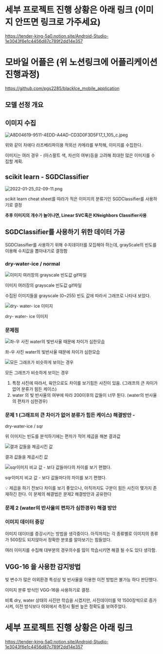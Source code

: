 

# 세부 프로젝트 진행 상황은 아래 링크 (이미지 안뜨면 링크로 가주세요)
https://tender-king-5a0.notion.site/Android-Studio-1e3043f6e1c4456d87c789f2dd14e357
# 모바일 어플은  (위 노션링크에 어플리케이션 진행과정)
https://github.com/pgs2285/blackIce_mobile_application

## 모델 선정 개요

## 이미지 수집

![A8D04619-9511-4EDD-A4AD-CD3D0F3D5F17_1_105_c.jpeg](https://s3-us-west-2.amazonaws.com/secure.notion-static.com/7a494094-562c-41f7-9dd3-5ed2554a4678/A8D04619-9511-4EDD-A4AD-CD3D0F3D5F17_1_105_c.jpeg)

위와 같이 차에다 라즈베리파이용 적외선 카메라를 부착해, 이미지를 수집한다.

이미지는 여러 경우 - (아스팔트 색, 차선의 여부)등을 고려해 최대한 많은 이미지를 수집할 계획.

## scikit learn - SGDClassifier

![2022-01-25_02-09-11.png](https://s3-us-west-2.amazonaws.com/secure.notion-static.com/6cb457dd-1f1f-4855-9ca0-cf1711576cd7/2022-01-25_02-09-11.png)

scikit learn cheat sheet를 따라가 적은 이미지의 분류기인 SGDClassifier를 사용하기로 결정

**추후 이미지의 개수가 늘어나면, Linear SVC혹은 KNeighbors Classifier사용**

## SGDClassifier를 사용하기 위한 데이터 가공

SGDClassifier를 사용하기 위해 수치데이터를 모집해야 하는데, grayScale의 빈도를 이용해 수치값을 뽑아내기로 결정함

### dry-water-ice /  normal

![이미지 여러장의 grayscale 빈도값 gif파일](https://s3-us-west-2.amazonaws.com/secure.notion-static.com/8654211c-d7ae-49ba-a102-705938430071/water_dry_ice_normal.gif)

이미지 여러장의 grayscale 빈도값 gif파일

수집된 이미지들을 grayscale (0~255) 빈도 값에 따라서 그래프로 나타내 보았다.

![dry- water- ice 이미지 ](https://s3-us-west-2.amazonaws.com/secure.notion-static.com/c345711b-abc1-4fe4-8bfb-15b0588b6891/normal_img.png)

dry- water- ice 이미지 

### 문제점

![좌-우 사진 water의 빛반사율 때문에 차이가 심한모습](https://s3-us-west-2.amazonaws.com/secure.notion-static.com/c345711b-abc1-4fe4-8bfb-15b0588b6891/normal_img.png)

좌-우 사진 water의 빛반사율 때문에 차이가 심한모습

![모든 그래프가 비슷하게 보이는 경우](https://s3-us-west-2.amazonaws.com/secure.notion-static.com/f48b0cad-b751-4640-b2ed-97409418ae6c/error_list.png)

모든 그래프가 비슷하게 보이는 경우

1. 특정 사진에 따라서, 육안으로도 차이를 보기힘든 사진이 있음. (그래프의 큰 차이가 없어 분류가 힘든 케이스)
2. water 의 빛 반사율의 여부에 따라 200이후의 값들이 너무 튄다. (water의 반사율의 편차가 심한경우)

### 문제 1 (그래프의 큰 차이가 없어 분류가 힘든 케이스) 해결방안 - 
dry-water-ice / sqr

위 이미지는 빈도를 분석하기에는 편차가 적어 제곱을 해본 결과값

![결과 값들을 제곱시킨 값](https://s3-us-west-2.amazonaws.com/secure.notion-static.com/90b25c64-a984-46a0-a631-045fd749a107/water_dry_ice_Sqr.gif)

결과 값들을 제곱시킨 값

![sqr이미지 비교 값 - 보다 값들마다의 차이를 보기 편했다.](https://s3-us-west-2.amazonaws.com/secure.notion-static.com/ec5673c9-2351-48ea-acf0-cfc1155a492f/sqr_IMAGE.png)

sqr이미지 비교 값 - 보다 값들마다의 차이를 보기 편했다.

<aside>
💡 제곱을 하기 전보다 차이를 보기 좋았으나, 아직까지도 구분이 힘든 사진이 몇가지 존재하긴 한다. 이 문제의 해결법은 문제2 해결방안과 공유한다

</aside>

### 문제 2 (water의 반사율의 편차가 심한경우) 해결 방안

### 이미지 데이터 증강

이미지 데이터를 증강시키는 방법을 생각중이다. 아직까지는 각 종류별로 이미지의 종류가 500장도 되지않아서 정확한 분포를 알아보기는 힘들었다.

여러 이미지를 수집해 대부분의 경우의수를 많이 학습시키면 해결 될 수도 있다 생각함.

## VGG-16 을 사용한 감지방법

 빛 변수가 많은 야외환경 특성상 빛 반사율을 이용한 이전 방법은 불가능 하다 판단했다.

이미지 분류 방식인 VGG-16을 사용하기로 결정.

비록 dry, water 상태의 사진만 학습을 시켰지만,  사진데이터를 약 1500장씩으로 증가시켜, 이전 방식보다 야외에서 측정시 훨씬 높은 정확도를 보여주었다.

# 세부 프로젝트 진행 상황은 아래 링크
https://tender-king-5a0.notion.site/Android-Studio-1e3043f6e1c4456d87c789f2dd14e357
